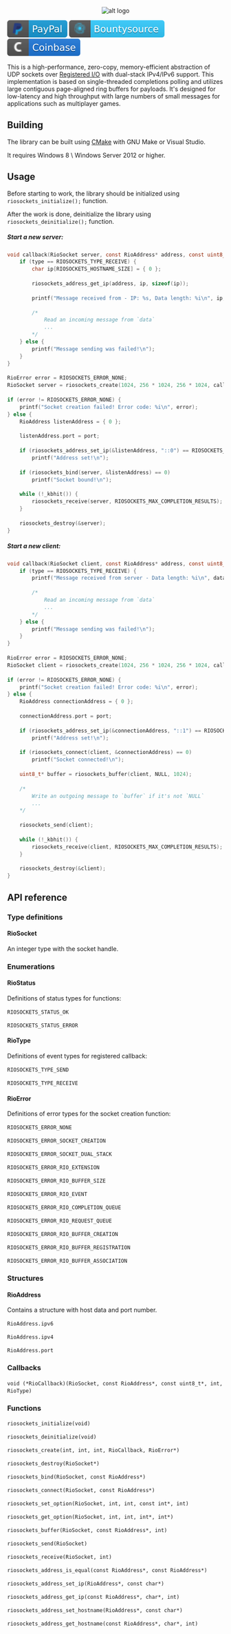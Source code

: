 <p align="center"> 
  <img src="https://i.imgur.com/WXE9k2m.png" alt="alt logo">
</p>

[![PayPal](https://github.com/Rageware/Shields/blob/master/paypal.svg)](https://www.paypal.me/nxrighthere) [![Bountysource](https://github.com/Rageware/Shields/blob/master/bountysource.svg)](https://salt.bountysource.com/checkout/amount?team=nxrighthere) [![Coinbase](https://github.com/Rageware/Shields/blob/master/coinbase.svg)](https://commerce.coinbase.com/checkout/03e11816-b6fc-4e14-b974-29a1d0886697)

This is a high-performance, zero-copy, memory-efficient abstraction of UDP sockets over [Registered I/O](https://docs.microsoft.com/en-us/previous-versions/windows/it-pro/windows-server-2012-r2-and-2012/hh997032(v%3Dws.11)) with dual-stack IPv4/IPv6 support. This implementation is based on single-threaded completions polling and utilizes large contiguous page-aligned ring buffers for payloads. It's designed for low-latency and high throughput with large numbers of small messages for applications such as multiplayer games.

Building
--------
The library can be built using [CMake](https://cmake.org/download/) with GNU Make or Visual Studio.

It requires Windows 8 \ Windows Server 2012 or higher.

Usage
--------
Before starting to work, the library should be initialized using `riosockets_initialize();` function.

After the work is done, deinitialize the library using `riosockets_deinitialize();` function.

##### Start a new server:
```c
void callback(RioSocket server, const RioAddress* address, const uint8_t* data, int dataLength, RioType type) {
    if (type == RIOSOCKETS_TYPE_RECEIVE) {
        char ip[RIOSOCKETS_HOSTNAME_SIZE] = { 0 };

        riosockets_address_get_ip(address, ip, sizeof(ip));

        printf("Message received from - IP: %s, Data length: %i\n", ip, dataLength);

        /*
            Read an incoming message from `data`
            ...                               
        */
    } else {
        printf("Message sending was failed!\n");
    }
}

RioError error = RIOSOCKETS_ERROR_NONE;
RioSocket server = riosockets_create(1024, 256 * 1024, 256 * 1024, callback, &error);

if (error != RIOSOCKETS_ERROR_NONE) {
    printf("Socket creation failed! Error code: %i\n", error);
} else {
    RioAddress listenAddress = { 0 };

    listenAddress.port = port;

    if (riosockets_address_set_ip(&listenAddress, "::0") == RIOSOCKETS_STATUS_OK)
        printf("Address set!\n");

    if (riosockets_bind(server, &listenAddress) == 0)
        printf("Socket bound!\n");

    while (!_kbhit()) {
        riosockets_receive(server, RIOSOCKETS_MAX_COMPLETION_RESULTS);
    }

    riosockets_destroy(&server);
}
```
##### Start a new client:
```c
void callback(RioSocket client, const RioAddress* address, const uint8_t* data, int dataLength, RioType type) {
    if (type == RIOSOCKETS_TYPE_RECEIVE) {
        printf("Message received from server - Data length: %i\n", dataLength);

        /*
            Read an incoming message from `data`
            ...                               
        */
    } else {
        printf("Message sending was failed!\n");
    }
}

RioError error = RIOSOCKETS_ERROR_NONE;
RioSocket client = riosockets_create(1024, 256 * 1024, 256 * 1024, callback, &error);

if (error != RIOSOCKETS_ERROR_NONE) {
    printf("Socket creation failed! Error code: %i\n", error);
} else {
    RioAddress connectionAddress = { 0 };

    connectionAddress.port = port;

    if (riosockets_address_set_ip(&connectionAddress, "::1") == RIOSOCKETS_STATUS_OK)
        printf("Address set!\n");

    if (riosockets_connect(client, &connectionAddress) == 0)
        printf("Socket connected!\n");

    uint8_t* buffer = riosockets_buffer(client, NULL, 1024);

    /*
        Write an outgoing message to `buffer` if it's not `NULL`
        ...                               
    */

    riosockets_send(client);

    while (!_kbhit()) {
        riosockets_receive(client, RIOSOCKETS_MAX_COMPLETION_RESULTS);
    }

    riosockets_destroy(&client);
}
```

API reference
--------
### Type definitions
#### RioSocket
An integer type with the socket handle.

### Enumerations
#### RioStatus
Definitions of status types for functions:

`RIOSOCKETS_STATUS_OK`

`RIOSOCKETS_STATUS_ERROR`

#### RioType
Definitions of event types for registered callback:

`RIOSOCKETS_TYPE_SEND`

`RIOSOCKETS_TYPE_RECEIVE`

#### RioError
Definitions of error types for the socket creation function:

`RIOSOCKETS_ERROR_NONE`

`RIOSOCKETS_ERROR_SOCKET_CREATION`

`RIOSOCKETS_ERROR_SOCKET_DUAL_STACK`

`RIOSOCKETS_ERROR_RIO_EXTENSION`

`RIOSOCKETS_ERROR_RIO_BUFFER_SIZE`

`RIOSOCKETS_ERROR_RIO_EVENT`

`RIOSOCKETS_ERROR_RIO_COMPLETION_QUEUE`

`RIOSOCKETS_ERROR_RIO_REQUEST_QUEUE`

`RIOSOCKETS_ERROR_RIO_BUFFER_CREATION`

`RIOSOCKETS_ERROR_RIO_BUFFER_REGISTRATION`

`RIOSOCKETS_ERROR_RIO_BUFFER_ASSOCIATION`

### Structures
#### RioAddress
Contains a structure with host data and port number.

`RioAddress.ipv6`

`RioAddress.ipv4`

`RioAddress.port`

### Callbacks
`void (*RioCallback)(RioSocket, const RioAddress*, const uint8_t*, int, RioType)`

### Functions
`riosockets_initialize(void)`

`riosockets_deinitialize(void)`

`riosockets_create(int, int, int, RioCallback, RioError*)`

`riosockets_destroy(RioSocket*)`

`riosockets_bind(RioSocket, const RioAddress*)`

`riosockets_connect(RioSocket, const RioAddress*)`

`riosockets_set_option(RioSocket, int, int, const int*, int)`

`riosockets_get_option(RioSocket, int, int, int*, int*)`

`riosockets_buffer(RioSocket, const RioAddress*, int)`

`riosockets_send(RioSocket)`

`riosockets_receive(RioSocket, int)`

`riosockets_address_is_equal(const RioAddress*, const RioAddress*)`

`riosockets_address_set_ip(RioAddress*, const char*)`

`riosockets_address_get_ip(const RioAddress*, char*, int)`

`riosockets_address_set_hostname(RioAddress*, const char*)`

`riosockets_address_get_hostname(const RioAddress*, char*, int)`
